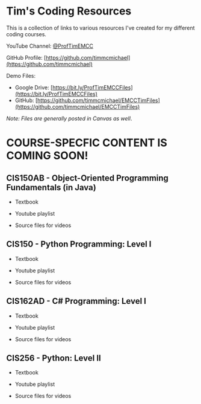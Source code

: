# Tim's Coding Resources

This is a collection of links to various resources I've created for my different coding courses.

YouTube Channel: [@ProfTimEMCC](https://www.youtube.com/@ProfTimEMCC)

GitHub Profile: [https://github.com/timmcmichael](https://github.com/timmcmichael)

Demo Files:
* Google Drive: [https://bit.ly/ProfTimEMCCFiles](https://bit.ly/ProfTimEMCCFiles)
* GitHub: [https://github.com/timmcmichael/EMCCTimFiles](https://github.com/timmcmichael/EMCCTimFiles)

_Note: Files are generally posted in Canvas as well_.

# COURSE-SPECFIC CONTENT IS COMING SOON!





## CIS150AB - Object-Oriented Programming Fundamentals (in Java)
- Textbook

- Youtube playlist

- Source files for videos

## CIS150 - Python Programming: Level I
- Textbook

- Youtube playlist

- Source files for videos
  
## CIS162AD - C# Programming: Level I
- Textbook

- Youtube playlist

- Source files for videos
  
## CIS256 - Python: Level II
- Textbook

- Youtube playlist

- Source files for videos

<!-- For -->
